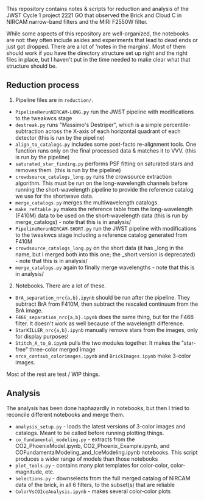 This repository contains notes & scripts for reduction and analysis of the JWST
Cycle 1 project 2221 GO that observed the Brick and Cloud C in NIRCAM
narrow-band filters and the MIRI F2550W filter.

While some aspects of this repository are well-organized, the notebooks are
not: they often include asides and experiments that lead to dead ends or just
got dropped.  There are a lot of 'notes in the margins'.  Most of them should
work if you have the directory structure set up right and the right files in
place, but I haven't put in the time needed to make clear what that structure
should be.

## Reduction process

 1. Pipeline files are in `reduction/`.
  * `PipelineRerunNIRCAM-LONG.py` run the JWST pipeline with modifications to the tweakwcs stage
  * `destreak.py` runs "Massimo's Destriper", which is a simple percentile-subtraction across the X-axis of each horizontal quadrant of each detector (this is run by the pipeline)
  * `align_to_catalogs.py` includes some post-facto re-alignment tools.  One function runs only on the final processed data & matches it to VVV. (this is run by the pipeline)
  * `saturated_star_finding.py` performs PSF fitting on saturated stars and removes them.  (this is run by the pipeline)
  * `crowdsource_catalogs_long.py` runs the crowsource extraction algorithm.  This must be run on the long-wavelength channels before running the short-wavelength pipeline to provide the reference catalog we use for the shortwave data.
  * `merge_catalogs.py` merges the multiwavelength catalogs.
  * `make_reftable.py` makes the reference table from the long-wavelength (F410M) data to be used on the short-wavelength data (this is run by merge_catalogs) - note that this is in analysis/
  * `PipelineRerunNIRCAM-SHORT.py` run the JWST pipeline with modifications to the tweakwcs stage including a reference catalog generated from F410M
  * `crowdsource_catalogs_long.py` on the short data (it has _long in the name, but I merged both into this one; the _short version is deprecated)  - note that this is in analysis/
  * `merge_catalogs.py` again to finally merge wavelengths - note that this is in analysis/

 2. Notebooks.  There are a lot of these.
  * `BrA_separation_nrc{a,b}.ipynb` should be run after the pipeline.  They subtract BrA from F410M, then subtract the rescaled continuum from the BrA image.
  * `F466_separation_nrc{a,b}.ipynb` does the same thing, but for the F466 filter.  It doesn't work as well because of the wavelength difference.
  * `StarKILLER_nrc{a,b}.ipynb` manually remove stars from the images, only for display purposes!
  * `Stitch_A_to_B.ipynb` pulls the two modules together.  It makes the "star-free" three-color merged image
  * `nrca_contsub_colorimages.ipynb` and `BrickImages.ipynb` make 3-color images.

  Most of the rest are test / WIP things.


## Analysis

The analysis has been done haphazardly in notebooks, but then I tried to reconcile different notebooks and merge them.

 * `analysis_setup.py` - loads the latest versions of 3-color images and catalogs.  Meant to be called before running plotting things.
 * `co_fundamental_modeling.py` - extracts from the CO2_PhoenixModel.ipynb, CO2_Phoenix_Example.ipynb, and COFundamentalModeling_and_IceModeling.ipynb notebooks.  This script produces a wider range of models than those notebooks
 * `plot_tools.py` - contains many plot templates for color-color, color-magnitude, etc.
 * `selections.py` - downselects from the full merged catalog of NIRCAM data of the brick, in all 6 filters, to the subset(s) that are reliable
 * `ColorVsCOIceAnalysis.ipynb` - makes several color-color plots
